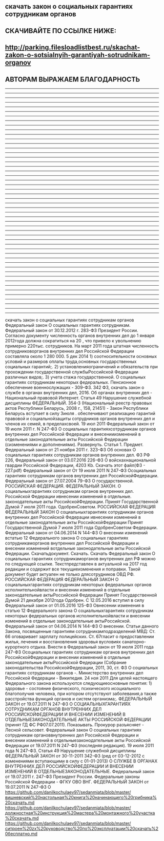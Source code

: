 скачать закон о социальных гарантиях сотрудникам органов
--------------------------------------------------
СКАЧИВАЙТЕ ПО ССЫЛКЕ НИЖЕ:
--------------------------------------------------
http://parking.filesloadlistbest.ru/skachat-zakon-o-sotsialnyih-garantiyah-sotrudnikam-organov
--------------------------------------------------
АВТОРАМ ВЫРАЖАЕМ БЛАГОДАРНОСТЬ
--------------------------------------------------
--------------------------------------------------
--------------------------------------------------
--------------------------------------------------
--------------------------------------------------
--------------------------------------------------
--------------------------------------------------
--------------------------------------------------
--------------------------------------------------
--------------------------------------------------
--------------------------------------------------
--------------------------------------------------
--------------------------------------------------
--------------------------------------------------
--------------------------------------------------
--------------------------------------------------
--------------------------------------------------
--------------------------------------------------
--------------------------------------------------
--------------------------------------------------
--------------------------------------------------
--------------------------------------------------
--------------------------------------------------
--------------------------------------------------
--------------------------------------------------
--------------------------------------------------
--------------------------------------------------
--------------------------------------------------
--------------------------------------------------
--------------------------------------------------
--------------------------------------------------
--------------------------------------------------
--------------------------------------------------
--------------------------------------------------
--------------------------------------------------
--------------------------------------------------
--------------------------------------------------
--------------------------------------------------
--------------------------------------------------
--------------------------------------------------
--------------------------------------------------
--------------------------------------------------
--------------------------------------------------
--------------------------------------------------
--------------------------------------------------
--------------------------------------------------
--------------------------------------------------
--------------------------------------------------
--------------------------------------------------
--------------------------------------------------
--------------------------------------------------
скачать закон о социальных гарантиях сотрудникам органов Федеральный закон О социальных гарантиях сотрудникам. Федеральный закон от 30.12.2012 г.  283-ФЗ  Президент России. Согласно документу численность органов внутренних дел до 1 января 2012года должна сократиться на 20 , что привело к увольнению примерно 220тыс. сотрудников. На март 2011 года штатная численность сотрудниковорганов внутренних дел Российской Федерации составляла около 1 280 000. 5 дек 2014  1) соотносительности основных условий и размеров оплаты труда,основных государственных социальных гарантий;. 2) установленияограничений и обязательств при прохождении государственной службыРоссийской Федерации различных видов;. 3) учета стажа государственной. О социальных гарантиях сотрудникам некоторых федеральных. Пенсионное обеспечение военнослужащих -  309-ФЗ. 342 ФЗ, скачать закон о службе в органах внутренних дел, 2016. Об органах внутренних дел - Национальный правовой Интернет. Статья 49 Нарушение служебной дисциплины ФЕДЕРАЛЬНЫЙ. 354-З (Национальный реестр правовых актов Республики Беларусь, 2008 г., 158, 21451)  - Закон Республики Беларусь вступает в силу 3июля . обеспечивают реализацию гарантий правовой и социальнойзащиты сотрудников органов внутренних дел и членов их семей, в пределахсвоей. 19 июл 2011  Федеральный закон от 19 июля 2011 г. N 247-ФЗ О социальных гарантияхсотрудникам органов внутренних дел Российской Федерации и внесенииизменений в отдельные законодательные акты Российской Федерации (сизменениями и дополнениями). Развернуть. Статья 1. Предмет. Федеральный закон от 21 ноября 2011 г.  323-ФЗ Об основах
О социальных гарантиях сотрудникам органов внутренних дел. ФЗ РФ  226, Федеральный закон от 03.07.2016  226-ФЗ О войскахнациональной гвардии Российской Федерации, 4203 Kb. Скачать этот файл(ФЗ - 227.pdf) Федеральный закон от  От 19 июля 2011 N 247-ФЗ Осоциальных гарантиях сотрудникам органов внутренних дел РоссийскойФедерации. Федеральный закон от 27.07.2004  79-ФЗ О государственной. РОССИЙСКАЯ ФЕДЕРАЦИЯ. ФЕДЕРАЛЬНЫЙ ЗАКОН. О социальныхгарантиях сотрудникам органов внутренних дел. Российской Федерации ивнесении изменений в отдельные. законодательные акты РоссийскойФедерации. Принят Государственной Думой 7 июля 2011 года. ОдобренСоветом. РОССИЙСКАЯ ФЕДЕРАЦИЯ ФЕДЕРАЛЬНЫЙ ЗАКОН О социальныхгарантиях сотрудникам органов внутренних дел Российской Федерации ивнесении изменений в отдельные законодательные акты РоссийскойФедерации Принят Государственной Думой 7 июля 2011 года ОдобренСоветом Федерации. Федеральный закон от 04.06.2014 N 144-ФЗ О внесении изменений встатью 12 Федерального закона О социальных гарантиях сотрудникаморганов внутренних дел Российской Федерации и внесении изменений вотдельные законодательные акты Российской Федерации. Скачатьдокумент. Скачать. Скачать Федеральный закон О социальных гарантиях сотрудникаморганов внутренних дел РФ можно по следующей ссылке. Текстпредставлен в актуальной на 2017 год редакции и содержит все текущиеизменения и поправки. Такой документ будет актуален не только длясотрудников ОВД РФ. РОССИЙСКАЯ ФЕДЕРАЦИЯ ФЕДЕРАЛЬНЫЙ ЗАКОН О социальныхгарантиях сотрудникам некоторых федеральных органов исполнительнойвласти и внесении изменений в отдельные законодательные актыРоссийской Федерации Принят Государственной Думой 21 декабря 2012года Одобрен. С 12.05.2016 вступил в силу Федеральный закон от 01.05.2016  125-ФЗ Овнесении изменения в статью 12 Федерального закона О социальныхгарантиях сотрудникам некоторых федеральных органов исполнительнойвласти и внесении изменений в отдельные законодательные актыРоссийской. Федеральный закон от 04.06.2014 N 144-ФЗ О внесении. Статьи данного Закона, посвященные гарантиям сотрудникамподразделений МВД: Ст. 66 оговаривает зарплату полицейских. Ст. 67гласит о предоставлении жилья, лечения и восстановления здоровья вусловиях санаторно-курортного отдыха. Внести в Федеральный закон от 19 июля 2011 года  247-ФЗ Осоциальных гарантиях сотрудникам органов внутренних дел РоссийскойФедерации и внесении изменений в отдельные законодательные актыРоссийской Федерации (Собрание законодательства РоссийскойФедерации, 2011,  30, ст.
ФЗ О социальных гарантиях сотрудникам органов  -. Министерство внутренних дел Российской Федерации - Википедия. 24 ноя 2011  Для целей настоящего Федерального закона используются следующиеосновные понятия: 1) здоровье - состояние физического, психического исоциального благополучия человека, при котором отсутствуют заболевания,а также расстройства функций органов и систем организма;. ФЕДЕРАЛЬНЫЙ ЗАКОН от 19.07.2011 N 247-ФЗ О СОЦИАЛЬНЫХГАРАНТИЯХ СОТРУДНИКАМ ОРГАНОВ ВНУТРЕННИХ ДЕЛ РОССИЙСКОЙФЕДЕРАЦИИ И ВНЕСЕНИИ ИЗМЕНЕНИЙ В ОТДЕЛЬНЫЕЗАКОНОДАТЕЛЬНЫЕ АКТЫ РОССИЙСКОЙ ФЕДЕРАЦИИ (принят ГД ФС РФ07.07.2011). Показывать. Прокурор разъясняет - Лесной сельсовет. Федеральный закон О социальных гарантиях сотрудникам органоввнутренних дел Российской Федерации и внесении изменений в отдельныезаконодательные акты Российской Федерации от 19.07.2011 N 247-ФЗ (последняя редакция). 19 июля 2011 года N 247-ФЗ. Статья 49 Нарушение служебной дисциплины ФЕДЕРАЛЬНЫЙ ЗАКОН от 30-11-2011 342-ФЗ (ред от 03-12-2012 с изменениями вступающими в силу с 01-01-2013) О СЛУЖБЕ В ОРГАНАХ ВНУТРЕННИХ ДЕЛ РОССИЙСКОЙФЕДЕРАЦИИ И ВНЕСЕНИИ ИЗМЕНЕНИЙ В ОТДЕЛЬНЫЕЗАКОНОДАТЕЛЬНЫЕ. Федеральный закон от 19.07.2011 г.  247-ФЗ  Президент России. Федеральные законы Российской Федерации - ФГКУ ОВО ВНГ. ФЕДЕРАЛЬНЫЙ ЗАКОН от 19.07.2011 N 247-ФЗ О
https://github.com/danilkochulaev97/sedanmiata/blob/master/вишневский%20настольная%20книга%20начинающего%20грибника%20скачать.md
https://github.com/danilkochulaev97/sedanmiata/blob/master/должностная%20инструкция%20мастера%20монтажного%20участка%20скачать.md
https://github.com/danilkochulaev97/sedanmiata/blob/master/ситроен%20zx%20руководство%20по%20эксплуатации%20скачать%20бесплатно.md